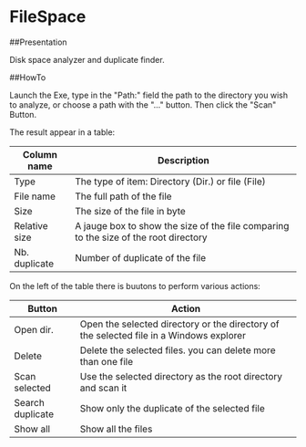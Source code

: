 # FileSpace
##Presentation

Disk space analyzer and duplicate finder.

##HowTo

Launch the Exe, type in the "Path:" field the path to the directory you wish to analyze, or choose a path with the "..." button. Then click the "Scan" Button.

The result appear in a table:

Column name|Description
-----------|-----------
Type       |The type of item: Directory (Dir.) or file (File)
File name  |The full path of the file
Size       |The size of the file in byte
Relative size|A jauge box to show the size of the file comparing to the size of the root directory
Nb. duplicate|Number of duplicate of the file

On the left of the table there is buutons to perform various actions:

Button|Action
-----------|-----------
Open dir. |Open the selected directory or the directory of the selected file in a Windows explorer
Delete  |Delete the selected files. you can delete more than one file
Scan selected  |Use the selected directory as the root directory and scan it
Search duplicate |Show only the duplicate of the selected file
Show all |Show all the files
